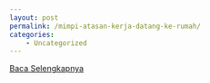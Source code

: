 ```yaml
---
layout: post
permalink: /mimpi-atasan-kerja-datang-ke-rumah/
categories:
    - Uncategorized
---
```


[Baca Selengkapnya](/05)